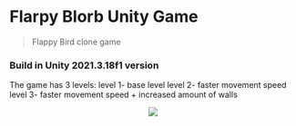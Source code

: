 # Flarpy Blorb Unity Game

> Flappy Bird clone game

### Build in Unity 2021.3.18f1 version

The game has 3 levels:
level 1- base level
level 2- faster movement speed
level 3- faster movement speed + increased amount of walls

<p align="center">
    <img src="https://github.com/kggold4/flarpy-blorb-unity-game/blob/main/Gifs/1.gif">
</p>
